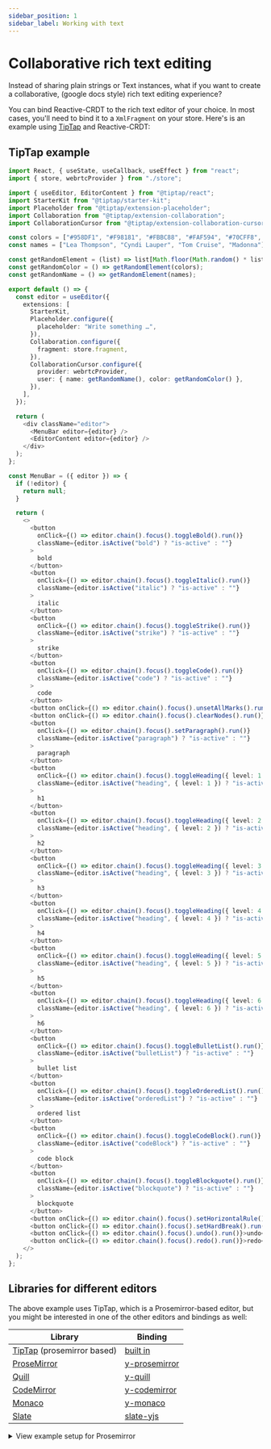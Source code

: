 ```yaml
---
sidebar_position: 1
sidebar_label: Working with text
---
```


# Collaborative rich text editing

Instead of sharing plain strings or Text instances, what if you want to create a collaborative, (google docs style) rich text editing experience?

You can bind Reactive-CRDT to the rich text editor of your choice. In most cases, you'll need to bind it to a `XmlFragment` on your store. Here's is an example using [TipTap](https://tiptap.dev) and Reactive-CRDT:

## TipTap example

```typescript live
import React, { useState, useCallback, useEffect } from "react";
import { store, webrtcProvider } from "./store";

import { useEditor, EditorContent } from "@tiptap/react";
import StarterKit from "@tiptap/starter-kit";
import Placeholder from "@tiptap/extension-placeholder";
import Collaboration from "@tiptap/extension-collaboration";
import CollaborationCursor from "@tiptap/extension-collaboration-cursor";

const colors = ["#958DF1", "#F98181", "#FBBC88", "#FAF594", "#70CFF8", "#94FADB", "#B9F18D"];
const names = ["Lea Thompson", "Cyndi Lauper", "Tom Cruise", "Madonna"];

const getRandomElement = (list) => list[Math.floor(Math.random() * list.length)];
const getRandomColor = () => getRandomElement(colors);
const getRandomName = () => getRandomElement(names);

export default () => {
  const editor = useEditor({
    extensions: [
      StarterKit,
      Placeholder.configure({
        placeholder: "Write something …",
      }),
      Collaboration.configure({
        fragment: store.fragment,
      }),
      CollaborationCursor.configure({
        provider: webrtcProvider,
        user: { name: getRandomName(), color: getRandomColor() },
      }),
    ],
  });

  return (
    <div className="editor">
      <MenuBar editor={editor} />
      <EditorContent editor={editor} />
    </div>
  );
};

const MenuBar = ({ editor }) => {
  if (!editor) {
    return null;
  }

  return (
    <>
      <button
        onClick={() => editor.chain().focus().toggleBold().run()}
        className={editor.isActive("bold") ? "is-active" : ""}
      >
        bold
      </button>
      <button
        onClick={() => editor.chain().focus().toggleItalic().run()}
        className={editor.isActive("italic") ? "is-active" : ""}
      >
        italic
      </button>
      <button
        onClick={() => editor.chain().focus().toggleStrike().run()}
        className={editor.isActive("strike") ? "is-active" : ""}
      >
        strike
      </button>
      <button
        onClick={() => editor.chain().focus().toggleCode().run()}
        className={editor.isActive("code") ? "is-active" : ""}
      >
        code
      </button>
      <button onClick={() => editor.chain().focus().unsetAllMarks().run()}>clear marks</button>
      <button onClick={() => editor.chain().focus().clearNodes().run()}>clear nodes</button>
      <button
        onClick={() => editor.chain().focus().setParagraph().run()}
        className={editor.isActive("paragraph") ? "is-active" : ""}
      >
        paragraph
      </button>
      <button
        onClick={() => editor.chain().focus().toggleHeading({ level: 1 }).run()}
        className={editor.isActive("heading", { level: 1 }) ? "is-active" : ""}
      >
        h1
      </button>
      <button
        onClick={() => editor.chain().focus().toggleHeading({ level: 2 }).run()}
        className={editor.isActive("heading", { level: 2 }) ? "is-active" : ""}
      >
        h2
      </button>
      <button
        onClick={() => editor.chain().focus().toggleHeading({ level: 3 }).run()}
        className={editor.isActive("heading", { level: 3 }) ? "is-active" : ""}
      >
        h3
      </button>
      <button
        onClick={() => editor.chain().focus().toggleHeading({ level: 4 }).run()}
        className={editor.isActive("heading", { level: 4 }) ? "is-active" : ""}
      >
        h4
      </button>
      <button
        onClick={() => editor.chain().focus().toggleHeading({ level: 5 }).run()}
        className={editor.isActive("heading", { level: 5 }) ? "is-active" : ""}
      >
        h5
      </button>
      <button
        onClick={() => editor.chain().focus().toggleHeading({ level: 6 }).run()}
        className={editor.isActive("heading", { level: 6 }) ? "is-active" : ""}
      >
        h6
      </button>
      <button
        onClick={() => editor.chain().focus().toggleBulletList().run()}
        className={editor.isActive("bulletList") ? "is-active" : ""}
      >
        bullet list
      </button>
      <button
        onClick={() => editor.chain().focus().toggleOrderedList().run()}
        className={editor.isActive("orderedList") ? "is-active" : ""}
      >
        ordered list
      </button>
      <button
        onClick={() => editor.chain().focus().toggleCodeBlock().run()}
        className={editor.isActive("codeBlock") ? "is-active" : ""}
      >
        code block
      </button>
      <button
        onClick={() => editor.chain().focus().toggleBlockquote().run()}
        className={editor.isActive("blockquote") ? "is-active" : ""}
      >
        blockquote
      </button>
      <button onClick={() => editor.chain().focus().setHorizontalRule().run()}>horizontal rule</button>
      <button onClick={() => editor.chain().focus().setHardBreak().run()}>hard break</button>
      <button onClick={() => editor.chain().focus().undo().run()}>undo</button>
      <button onClick={() => editor.chain().focus().redo().run()}>redo</button>
    </>
  );
};
```

## Libraries for different editors

The above example uses TipTap, which is a Prosemirror-based editor, but you might be interested in one of the other editors and bindings as well:

| Library                                              | Binding                                                       |
| ---------------------------------------------------- | ------------------------------------------------------------- |
| [TipTap](https://tiptap.dev/) (prosemirror based)    | [built in](https://tiptap.dev/examples/collaborative-editing) |
| [ProseMirror](https://prosemirror.net/)              | [y-prosemirror](https://github.com/yjs/y-prosemirror)         |
| [Quill](https://quilljs.com/)                        | [y-quill](https://github.com/yjs/y-quill)                     |
| [CodeMirror](https://codemirror.net/)                | [y-codemirror](https://github.com/yjs/y-codemirror)           |
| [Monaco](https://microsoft.github.io/monaco-editor/) | [y-monaco](https://github.com/yjs/y-monaco)                   |
| [Slate](https://github.com/ianstormtaylor/slate)     | [slate-yjs](https://github.com/bitphinix/slate-yjs)           |

<details><summary>View example setup for Prosemirror</summary>
<p>

```typescript
import syncedStore from "@syncedstore/core";
import { ySyncPlugin } from "y-prosemirror";

const doc = new Y.Doc();
export const store = syncedStore({ fragment: "xml" });

// When you set up your ProseMirror instance,
// hook up store.fragment to the y-prosemirror plugin
EditorState.create({
  plugins: [
    ySyncPlugin(store.fragment),
    // ... other plugins
  ],
  // ... remaining prosemirror setup
});
```

_(The rest is similar to the documentation of [y-prosemirror](https://github.com/yjs/y-prosemirror) )_

</p></details>
